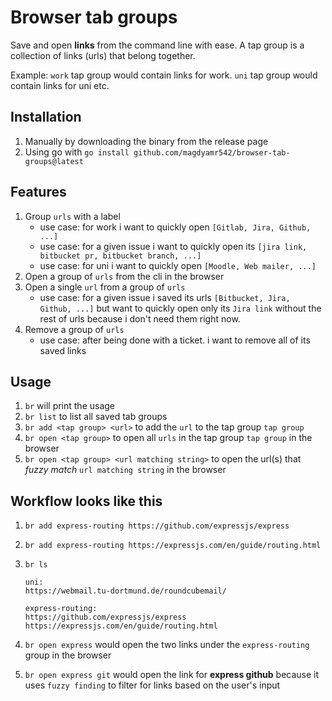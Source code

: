 # Browser tab groups

Save and open **links** from the command line with ease. A tap group is a collection of links (urls) that belong together.

Example: `work` tap group would contain links for work. `uni` tap group would contain links for uni etc.

## Installation

1. Manually by downloading the binary from the release page
1. Using go with `go install github.com/magdyamr542/browser-tab-groups@latest  `


## Features

1. Group `urls` with a label
   - use case: for work i want to quickly open `[Gitlab, Jira, Github, ...]`
   - use case: for a given issue i want to quickly open its `[jira link, bitbucket pr, bitbucket branch, ...]`
   - use case: for uni i want to quickly open `[Moodle, Web mailer, ...]`
1. Open a group of `urls` from the cli in the browser
1. Open a single `url` from a group of `urls`
   - use case: for a given issue i saved its urls `[Bitbucket, Jira, Github, ...]` but want to quickly open only its `Jira link` without the rest of urls because i don't need them right now.
1. Remove a group of `urls`
   - use case: after being done with a ticket. i want to remove all of its saved links

## Usage

1. `br` will print the usage
1. `br list` to list all saved tab groups
1. `br add <tap group> <url>` to add the `url` to the tap group `tap group`
1. `br open <tap group>` to open all `urls` in the tap group `tap group` in the browser
1. `br open <tap group> <url matching string>` to open the url(s) that _fuzzy match_ `url matching string` in the browser

## Workflow looks like this

1.  `br add express-routing https://github.com/expressjs/express`
1.  `br add express-routing https://expressjs.com/en/guide/routing.html`
1.  `br ls`

    ```
    uni:
    https://webmail.tu-dortmund.de/roundcubemail/

    express-routing:
    https://github.com/expressjs/express
    https://expressjs.com/en/guide/routing.html
    ```

1.  `br open express` would open the two links under the `express-routing` group in the browser
1.  `br open express git` would open the link for **express github** because it uses `fuzzy finding` to filter for links based on the user's input
